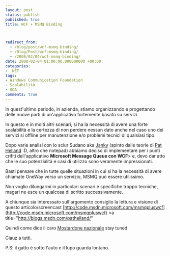 ```yaml
---
layout: post
status: publish
published: true
title: WCF + MSMQ Binding



redirect_from: 
  - /blog/post/wcf-msmq-binding/
  - /Blog/Post/wcf-msmq-binding/
  - /2008/02/04/wcf-msmq-binding/
date: 2008-02-04 01:00:00.000000000 +00:00
categories:
- .NET
tags:
- Windows Communication Foundation
- Scalabilità
- SOA
comments: true
---
```

In quest'ultimo periodo, in azienda, stiamo organizzando e progettando delle nuove parti di un'applicativo fortemente basato su servizi.

In questo e in molti altri scenari, si ha la necessità di avere una forte scalabilità e la certezza di non perdere nessun dato anche nel caso uno dei servizi si offline per manutenzione e/o problemi tecnici di qualsiasi tipo.

Dopo varie analisi con lo sciur Sudano aka [Janky](http://www.giancarlosudano.it/) (spinto dalle teorie di [Pat Helland](http://blogs.msdn.com/pathelland/) :D, altro che notepad) abbiamo deciso di implementare per i punti crifiti dell'applicativo **Microsoft Message Queue con WCF**> e, devo dar atto che le suo potenzialità e casi di utilizzo sono veramente impressionati.

Basti pensare che in tutte quelle situazioni in cui si ha la necessità di avere chiamate OneWay verso un servizio, MSMQ può essere utilissimo.

Non voglio dilungarmi in particolari scenari e specifiche troppo tecniche, magari ne esce un qualcosa di scritto successivamente.

A chiunque sia interessato sull'argomento consiglio la lettura e visione di questo articolo/screencast [http://code.msdn.microsoft.com/msmqpluswcf](http://code.msdn.microsoft.com/msmqpluswcf)
<a title="http://blogs.msdn.com/pathelland/"

Quindi come dice il caro [Mostardone nazionale](http://blogs.aspitalia.com/sm15455) stay tuned


Ciauz a tutti.

P.S: il gatto è sotto l'auto e il lupo guarda lontano.
